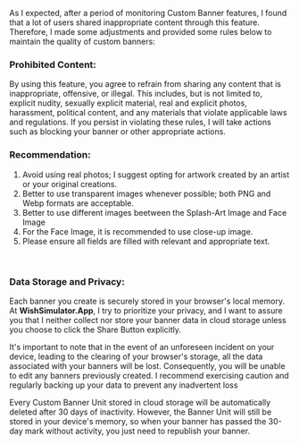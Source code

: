 As I expected, after a period of monitoring Custom Banner features, I found that a lot of users shared inappropriate content through this feature. Therefore, I made some adjustments and provided some rules below to maintain the quality of custom banners:

### Prohibited Content:

By using this feature, you agree to refrain from sharing any content that is inappropriate, offensive, or illegal. This includes, but is not limited to, explicit nudity, sexually explicit material, real and explicit photos, harassment, political content, and any materials that violate applicable laws and regulations.
If you persist in violating these rules, I will take actions such as blocking your banner or other appropriate actions.

### Recommendation:

1. Avoid using real photos; I suggest opting for artwork created by an artist or your original creations.
2. Better to use transparent images whenever possible; both PNG and Webp formats are acceptable.
3. Better to use different images beetween the Splash-Art Image and Face Image
4. For the Face Image, it is recommended to use close-up image.
5. Please ensure all fields are filled with relevant and appropriate text.

<!-- If you choose to share your banner publicly and adhere to these recommendations, there is a possibility that your banner may be featured on this site through a page that I am currently preparing. -->

<br/>

### Data Storage and Privacy:

Each banner you create is securely stored in your browser's local memory. At **WishSimulator.App**, I try to prioritize your privacy, and I want to assure you that I neither collect nor store your banner data in cloud storage unless you choose to click the Share Button explicitly.

It's important to note that in the event of an unforeseen incident on your device, leading to the clearing of your browser's storage, all the data associated with your banners will be lost. Consequently, you will be unable to edit any banners previously created. I recommend exercising caution and regularly backing up your data to prevent any inadvertent loss

Every Custom Banner Unit stored in cloud storage will be automatically deleted after 30 days of inactivity. However, the Banner Unit will still be stored in your device's memory, so when your banner has passed the 30-day mark without activity, you just need to republish your banner.

